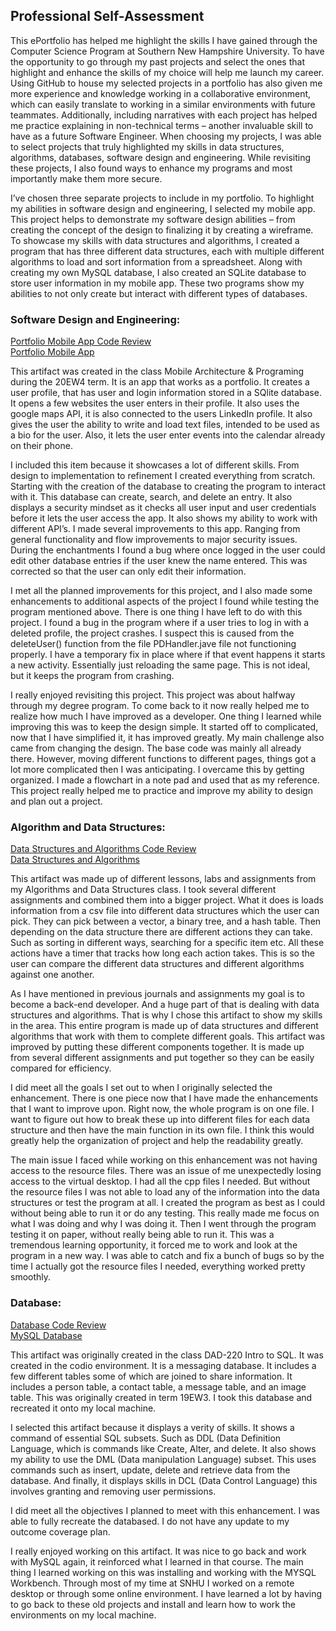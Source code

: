 ## Professional Self-Assessment

This ePortfolio has helped me highlight the skills I have gained through the Computer Science Program at Southern New Hampshire University. To have the opportunity to go through my past projects and select the ones that highlight and enhance the skills of my choice will help me launch my career. Using GitHub to house my selected projects in a portfolio has also given me more experience and knowledge working in a collaborative environment, which can easily translate to working in a similar environments with future teammates. Additionally, including narratives with each project has helped me practice explaining in non-technical terms – another invaluable skill to have as a future Software Engineer. When choosing my projects, I was able to select projects that truly highlighted my skills in data structures, algorithms, databases, software design and engineering. While revisiting these projects, I also found ways to enhance my programs and most importantly make them more secure.   

I’ve chosen three separate projects to include in my portfolio. To highlight my abilities in software design and engineering, I selected my mobile app. This project helps to demonstrate my software design abilities – from creating the concept of the design to finalizing it by creating a wireframe. To showcase my skills with data structures and algorithms, I created a program that has three different data structures, each with multiple different algorithms to load and sort information from a spreadsheet. Along with creating my own MySQL database, I also created an SQLite database to store user information in my mobile app. These two programs show my abilities to not only create but interact with different types of databases.     

### Software Design and Engineering:

[Portfolio Mobile App Code Review](https://youtu.be/ESTLDjgas4Y)
<br>
[Portfolio Mobile App](https://github.com/btoulouse/mobileEPortfolio.git)

This artifact was created in the class Mobile Architecture & Programing during the 20EW4 term. It is an app that works as a portfolio. It creates a user profile, that has user and login information stored in a SQlite database. It opens a few websites the user enters in their profile. It also uses the google maps API, it is also connected to the users LinkedIn profile. It also gives the user the ability to write and load text files, intended to be used as a bio for the user. Also, it lets the user enter events into the calendar already on their phone. 

I included this item because it showcases a lot of different skills. From design to implementation to refinement I created everything from scratch. Starting with the creation of the database to creating the program to interact with it. This database can create, search, and delete an entry. It also displays a security mindset as it checks all user input and user credentials before it lets the user access the app. It also shows my ability to work with different API’s. I made several improvements to this app. Ranging from general functionality and flow improvements to major security issues. During the enchantments I found a bug where once logged in the user could edit other database entries if the user knew the name entered. This was corrected so that the user can only edit their information. 

I met all the planned improvements for this project, and I also made some enhancements to additional aspects of the project I found while testing the program mentioned above. There is one thing I have left to do with this project. I found a bug in the program where if a user tries to log in with a deleted profile, the project crashes. I suspect this is caused from the deleteUser() function from the file PDHandler.jave file not functioning properly. I have a temporary fix in place where if that event happens it starts a new activity. Essentially just reloading the same page. This is not ideal, but it keeps the program from crashing. 

I really enjoyed revisiting this project. This project was about halfway through my degree program. To come back to it now really helped me to realize how much I have improved as a developer. One thing I learned while improving this was to keep the design simple. It started off to complicated, now that I have simplified it, it has improved greatly. My main challenge also came from changing the design. The base code was mainly all already there. However, moving different functions to different pages, things got a lot more complicated then I was anticipating. I overcame this by getting organized. I made a flowchart in a note pad and used that as my reference. This project really helped me to practice and improve my ability to design and plan out a project. 

### Algorithm and Data Structures:

[Data Structures and Algorithms Code Review](https://youtu.be/vGQPT4-X-t0)
<br>
[Data Structures and Algorithms](https://github.com/btoulouse/DataBaseandAlg)

This artifact was made up of different lessons, labs and assignments from my Algorithms and Data Structures class. I took several different assignments and combined them into a bigger project. What it does is loads information from a csv file into different data structures which the user can pick. They can pick between a vector, a binary tree, and a hash table. Then depending on the data structure there are different actions they can take. Such as sorting in different ways, searching for a specific item etc. All these actions have a timer that tracks how long each action takes. This is so the user can compare the different data structures and different algorithms against one another. 

As I have mentioned in previous journals and assignments my goal is to become a back-end developer. And a huge part of that is dealing with data structures and algorithms. That is why I chose this artifact to show my skills in the area. This entire program is made up of data structures and different algorithms that work with them to complete different goals. This artifact was improved by putting these different components together. It is made up from several different assignments and put together so they can be easily compared for efficiency. 

I did meet all the goals I set out to when I originally selected the enhancement. There is one piece now that I have made the enhancements that I want to improve upon. Right now, the whole program is on one file. I want to figure out how to break these up into different files for each data structure and then have the main function in its own file. I think this would greatly help the organization of project and help the readability greatly. 

The main issue I faced while working on this enhancement was not having access to the resource files. There was an issue of me unexpectedly losing access to the virtual desktop. I had all the cpp files I needed. But without the resource files I was not able to load any of the information into the data structures or test the program at all. I created the program as best as I could without being able to run it or do any testing. This really made me focus on what I was doing and why I was doing it. Then I went through the program testing it on paper, without really being able to run it. This was a tremendous learning opportunity, it forced me to work and look at the program in a new way. I was able to catch and fix a bunch of bugs so by the time I actually got the resource files I needed, everything worked pretty smoothly. 

### Database: 

[Database Code Review](https://youtu.be/8vrVcwcBUjo)
<br>
[MySQL Database](https://github.com/btoulouse/MessagingDB)

This artifact was originally created in the class DAD-220 Intro to SQL. It was created in the codio environment. It is a messaging database. It includes a few different tables some of which are joined to share information. It includes a person table, a contact table, a message table, and an image table. This was originally created in term 19EW3. I took this database and recreated it onto my local machine.

I selected this artifact because it displays a verity of skills. It shows a command of essential SQL subsets. Such as DDL (Data Definition Language, which is commands like Create, Alter, and delete. It also shows my ability to use the DML (Data manipulation Language) subset. This uses commands such as insert, update, delete and retrieve data from the database. And finally, it displays skills in DCL (Data Control Language) this involves granting and removing user permissions. 

I did meet all the objectives I planned to meet with this enhancement. I was able to fully recreate the databased. I do not have any update to my outcome coverage plan. 

I really enjoyed working on this artifact. It was nice to go back and work with MySQL again, it reinforced what I learned in that course. The main thing I learned working on this was installing and working with the MYSQL Workbench. Through most of my time at SNHU I worked on a remote desktop or through some online environment. I have learned a lot by having to go back to these old projects and install and learn how to work the environments on my local machine. 
